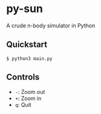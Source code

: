 # py-sun

A crude n-body simulator in Python

## Quickstart

`$ python3 main.py`

## Controls

- `-`: Zoom out
- `+`: Zoom in
- `q`: Quit
